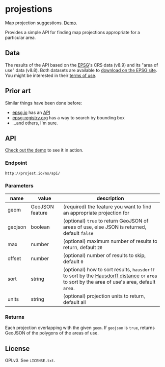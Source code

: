 # projestions

Map projection suggestions. [Demo](http://projest.io/ns/).

Provides a simple API for finding map projections appropriate for a particular area.

## Data

The results of the API based on the [EPSG](http://www.epsg.org/)'s CRS data (v8.9) and its "area of use" data (v8.8). Both datasets are available to [download on the EPSG site](http://www.epsg.org/EPSGDataset/DownloadDataset.aspx). You might be interested in their [terms of use](http://www.epsg.org/TermsOfUse).

## Prior art

Similar things have been done before:

 * [epsg.io](http://epsg.io/) has an [API](https://github.com/klokantech/epsg.io#api-for-results)
 * [epsg-registry.org](http://www.epsg-registry.org/) has a way to search by bounding box
 * ...and others, I'm sure.

## API

[Check out the demo](http://projest.io/ns/) to see it in action.

### Endpoint

`http://projest.io/ns/api/`

### Parameters

name | value | description
--- | --- | ---
geom | GeoJSON feature | (required) the feature you want to find an appropriate projection for
geojson | boolean | (optional) `true` to return GeoJSON of areas of use, else JSON is returned, default `false`
max | number | (optional) maximum number of results to return, default `20`
offset | number | (optional) number of results to skip, default `0`
sort | string | (optional) how to sort results, `hausdorff` to sort by the [Hausdorff distance](http://postgis.net/docs/ST_HausdorffDistance.html) or `area` to sort by the area of use's area, default `area`. 
units | string | (optional) projection units to return, default all

### Returns

Each projection overlapping with the given `geom`. If `geojson` is `true`, returns GeoJSON of the polygons of the areas of use.

## License

GPLv3. See `LICENSE.txt`.
